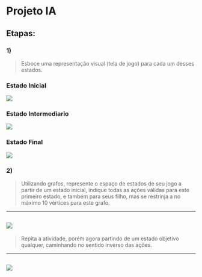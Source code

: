 # Projeto IA
## Etapas:

### 1)
> Esboce uma representação visual (tela de jogo) para  cada um desses estados.

### Estado Inicial
![](wiki/img/IMAGEM.jpeg)
### Estado Intermediario
![](img/intermediario.jpeg)
### Estado Final
![](wiki/img/final.jpeg)



### 2)
> Utilizando grafos, represente o espaço de estados de seu jogo a partir de um estado inicial, indique todas as ações válidas para este primeiro estado, e também para seus filho, mas se restrinja a no máximo 10 vértices para este grafo.

---
![](img/grafo_01.jpeg)
---

> Repita a atividade, porém agora partindo de um estado objetivo qualquer, caminhando no sentido inverso das ações.

---
![](img/grafo_02.jpeg)
---



